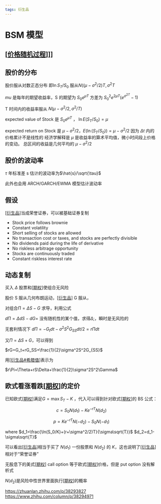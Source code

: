 ```yaml
---
tags: 衍生品
---
```

# BSM 模型

## [[价格随机过程]]]]

## 股价的分布

股价服从对数正态分布 即$\ln S_T/S_0$ 服从$N((\mu-\sigma^2/2)T,\sigma^2T$

$mu$ 是每年的期望收益率，S 的期望为 $S_0e^{\mu T}$ 方差为 $S_0^2e^{2\mu T}(e^{\sigma^{2T}}-1)$

T 时间内的收益率服从 $N(\mu-\sigma^2/2,\sigma^2/T)$

expected value of Stock 是 $S_0e^{\mu T}$ ，
$\ln E(S_T/S_0) = \mu$

expected return on Stock 是 $\mu-\sigma^2/2$，$E(\ln (S_T/S_0) ) =\mu - \sigma^2/2$ 因为 $\Delta t$ 内的价格累计不是线性的 经济学解释是 $\mu$ 是收益率的算术平均值，微小时间段上价格的变动。 总区间的收益是几何平均的 $\mu-\sigma^2/2$

## 股价的波动率

$\tau$ 年标准差 s 估计的波动率为$\hat{s}/\sqrt{\tau}$

此外也会用 ARCH/GARCH/EWMA 模型估计波动率

## 假设

[[衍生品]]当成荣誉证券，可以被基础证券复制

- Stock price follows brownie
- Constant volatility
- Short selling of stocks are allowed
- No transaction cost or taxes, and stocks are perfectly divisible
- No dividends paid during the life of derivative
- No riskless arbitrage opportunity
- Stocks are continuously traded
- Constant riskless interest rate

## 动态复制

买入 $\Delta$ 股票和[[期权]]使组合无风险

股价 S 服从几何布朗运动，[[衍生品]] G 服从，

对组合$\Pi=\Delta S -G$ 求导，利用公式

$d\Pi=\Delta dS - dG=$ 没有随机性的某个值，求得$\Delta$;，瞬时是无风险的

无套利情况下 $d\Pi=-G_tdt-\sigma^2S^2G_{SS}dt/2=r\Pi dt$

又$\Pi=\Delta S+G$，可以得到

$rG=G_t+rG_SS+\frac{1}{2}\sigma^2S^2G_{SS}$

用[[衍生品#希腊值]]表示为

$r\Pi=\Theta+rS\Delta+\frac{1}{2}\sigma^2S^2\Gamma$

## 欧式看涨看跌[[期权]]的定价

已知欧式[[期权]]满足$G=\max{S_T-K}$ ，代入可以得到针对欧式[[期权]]的 BS 公式：

$$c=S_0N(d_1)-Ke^{-rT}N(d_2)$$

$$p=Ke^{-rT}N(-d_2)-S_0N(-d_1)$$

where $d_1=\frac{\ln(S_0/K)+(r+\sigma^2/2)T}{\sigma\sqrt{T}}$ $d_2=d_1-\sigma\sqrt{T}$

可以看出[[衍生品]]相当于买了 $N(d_{1})$ 一份股票和 $N(d_{2})$ 的 $K$，这也说明了[[衍生品]]相对于“荣誉证券”

无股息下的美式[[期权]] call option 等于欧式[[期权]]价格，但是 put option 没有解析式

$N(d_{2})$是风险中性世界里面执行[[期权]]的概率

<https://zhuanlan.zhihu.com/p/38293827>
<https://www.zhihu.com/column/p/38294971>

[//begin]: # "Autogenerated link references for markdown compatibility"
[价格随机过程]: 价格随机过程.md "价格随机过程"
[衍生品]: 衍生品.md "衍生品"
[期权]: 期权.md "期权"
[衍生品#希腊值]: 衍生品.md "衍生品"
[//end]: # "Autogenerated link references"

